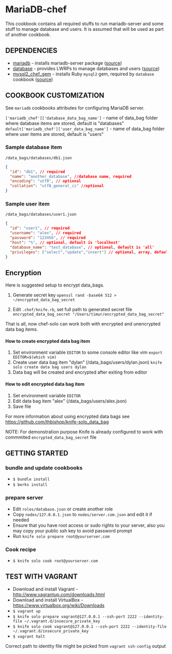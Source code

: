 MariaDB-chef
======

This cookbook contains all required stuffs to run mariadb-server and some stuff to manage database and users. It is assumed that will be used as part of another cookbook.


DEPENDENCIES
-------

* [mariadb](https://supermarket.chef.io/cookbooks/mariadb) - installs mariadb-server package ([source](https://github.com/sinfomicien/mariadb))
* [database](https://supermarket.chef.io/cookbooks/database) - provides LWRPs to manage databases and users ([source](https://github.com/opscode-cookbooks/database))
* [mysql2_chef_gem](https://supermarket.chef.io/cookbooks/mysql2_chef_gem) - installs Ruby `mysql2` gem, required by `database` cookbook ([source](https://github.com/sinfomicien/mysql2_chef_gem))


COOKBOOK CUSTOMIZATION
-----------

See `mariadb` cookbooks attributes for configuring MariaDB server.

`['mariadb_chef']['database_data_bag_name']` - name of data_bag folder where database items are stored, default is "databases"
`default['mariadb_chef']['user_data_bag_name']` - name of data_bag folder where user items are stored, default is "users"

### Sample database item
`/data_bags/databases/db1.json`
```json
{
  "id": "db1", // required
  "name": "another_database", //database name, required
  "encoding": "utf8", // optional
  "collation": "utf8_general_ci" //optional
}

```

### Sample user item
`/data_bags/databases/user1.json`
```json
{
  "id": "user1", // required
  "username": "alex", // required
  "password": "123456", // required
  "host": "%", // optional, default is 'localhost'
  "database_name": "test_database", // optional, default is 'all'
  "privileges": ["select","update","insert"] // optional, array, default is ['all']
}
```

Encryption
----------

Here is suggested setup to encrypt data_bags.

1) Generate secret key
`openssl rand -base64 512 > ~/encrypted_data_bag_secret`

2) Edit `.chef/knife.rb`, set full path to generated secret file
`encrypted_data_bag_secret "/Users/timur/encrypted_data_bag_secret"`

That is all, now chef-solo can work both with encrypted and unencrypted data bag items.

#### How to create encrypted data bag item

1) Set environment variable `EDITOR` to some console editor like vim
`export EDITOR=$(which vim)`
2) Create user data bag item "dylan" (/data_bags/users/dylan.json)
`knife solo create data bag users dylan`
3) Data bag will be created and encrypted after exiting from editor


#### How to edit encrypted data bag item
1) Set environment variable `EDITOR`
2) Edit data bag item "alex" (/data_bags/users/alex.json)
3) Save file

For more information about using encrypted data bags see https://github.com/thbishop/knife-solo_data_bag


NOTE: For demonstration purpose Knife is already configured to work with commmited `encrypted_data_bag_secret` file


## GETTING STARTED

### bundle and update cookbooks

* `$ bundle install`
* `$ berks install`

### prepare server
* Edit `roles/database.json` or create another role
* Copy `nodes/127.0.0.1.json` to `nodes/server.com.json` and edit it if needed
* Ensure that you have root access or sudo rights to your server, also you may copy your public ssh key to avoid password prompt
* Run `knife solo prepare root@yourserver.com`

### Cook recipe

* `$ knife solo cook root@yourserver.com`

## TEST WITH VAGRANT

* Download and install Vagrant - http://www.vagrantup.com/downloads.html
* Download and install VirtualBox - https://www.virtualbox.org/wiki/Downloads
* `$ vagrant up`
* `$ knife solo prepare vagrant@127.0.0.1 --ssh-port 2222 --identity-file ~/.vagrant.d/insecure_private_key`
* `$ knife solo cook vagrant@127.0.0.1 --ssh-port 2222 --identity-file ~/.vagrant.d/insecure_private_key`
* `$ vagrant halt`

Correct path to identity file might be picked from `vagrant ssh-config` output
